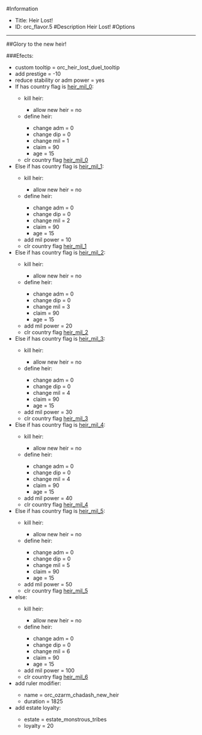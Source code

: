 #Information
 - Title: Heir Lost!
 - ID: orc_flavor.5
#Description
Heir Lost!
#Options

___
##Glory to the new heir!

###Efects:<ul><li>custom tooltip = orc_heir_lost_duel_tooltip</li><li>add prestige = -10</li><li>reduce stability or adm power = yes</li><li>If has country flag is [heir_mil_0](../flags/heir_mil_0.md):</li><ul><li>kill heir:</li><ul><li>allow new heir = no</li></ul><li>define heir:</li><ul><li>change adm = 0</li><li>change dip = 0</li><li>change mil = 1</li><li>claim = 90</li><li>age = 15</li></ul><li>clr country flag [heir_mil_0](../flags/heir_mil_0.md)</li></ul><li>Else if has country flag is [heir_mil_1](../flags/heir_mil_1.md):</li><ul><li>kill heir:</li><ul><li>allow new heir = no</li></ul><li>define heir:</li><ul><li>change adm = 0</li><li>change dip = 0</li><li>change mil = 2</li><li>claim = 90</li><li>age = 15</li></ul><li>add mil power = 10</li><li>clr country flag [heir_mil_1](../flags/heir_mil_1.md)</li></ul><li>Else if has country flag is [heir_mil_2](../flags/heir_mil_2.md):</li><ul><li>kill heir:</li><ul><li>allow new heir = no</li></ul><li>define heir:</li><ul><li>change adm = 0</li><li>change dip = 0</li><li>change mil = 3</li><li>claim = 90</li><li>age = 15</li></ul><li>add mil power = 20</li><li>clr country flag [heir_mil_2](../flags/heir_mil_2.md)</li></ul><li>Else if has country flag is [heir_mil_3](../flags/heir_mil_3.md):</li><ul><li>kill heir:</li><ul><li>allow new heir = no</li></ul><li>define heir:</li><ul><li>change adm = 0</li><li>change dip = 0</li><li>change mil = 4</li><li>claim = 90</li><li>age = 15</li></ul><li>add mil power = 30</li><li>clr country flag [heir_mil_3](../flags/heir_mil_3.md)</li></ul><li>Else if has country flag is [heir_mil_4](../flags/heir_mil_4.md):</li><ul><li>kill heir:</li><ul><li>allow new heir = no</li></ul><li>define heir:</li><ul><li>change adm = 0</li><li>change dip = 0</li><li>change mil = 4</li><li>claim = 90</li><li>age = 15</li></ul><li>add mil power = 40</li><li>clr country flag [heir_mil_4](../flags/heir_mil_4.md)</li></ul><li>Else if has country flag is [heir_mil_5](../flags/heir_mil_5.md):</li><ul><li>kill heir:</li><ul><li>allow new heir = no</li></ul><li>define heir:</li><ul><li>change adm = 0</li><li>change dip = 0</li><li>change mil = 5</li><li>claim = 90</li><li>age = 15</li></ul><li>add mil power = 50</li><li>clr country flag [heir_mil_5](../flags/heir_mil_5.md)</li></ul><li>else:</li><ul><li>kill heir:</li><ul><li>allow new heir = no</li></ul><li>define heir:</li><ul><li>change adm = 0</li><li>change dip = 0</li><li>change mil = 6</li><li>claim = 90</li><li>age = 15</li></ul><li>add mil power = 100</li><li>clr country flag [heir_mil_6](../flags/heir_mil_6.md)</li></ul><li>add ruler modifier:</li><ul><li>name = orc_ozarm_chadash_new_heir</li><li>duration = 1825</li></ul><li>add estate loyalty:</li><ul><li>estate = estate_monstrous_tribes</li><li>loyalty = 20</li></ul></ul>
